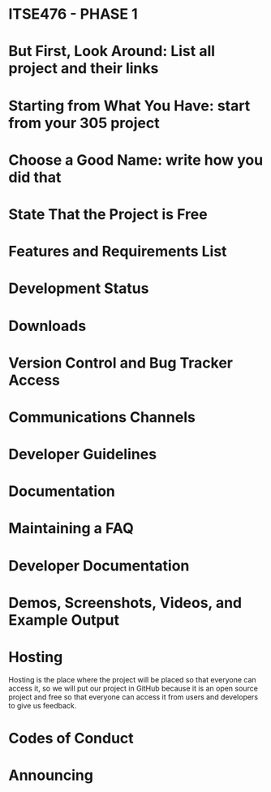 # ITSE476 - PHASE 1
# But First, Look Around: List all project and their links
# Starting from What You Have: start from your 305 project
# Choose a Good Name: write how you did that
# State That the Project is Free
# Features and Requirements List
# Development Status
# Downloads
# Version Control and Bug Tracker Access
# Communications Channels
# Developer Guidelines
# Documentation
# Maintaining a FAQ
# Developer Documentation
# Demos, Screenshots, Videos, and Example Output
# Hosting
Hosting is the place where the project will be placed so that everyone can access it, so we will put our project in GitHub because it is an open source project and free so that everyone can access it from users and developers to give us feedback.

# Codes of Conduct
# Announcing


